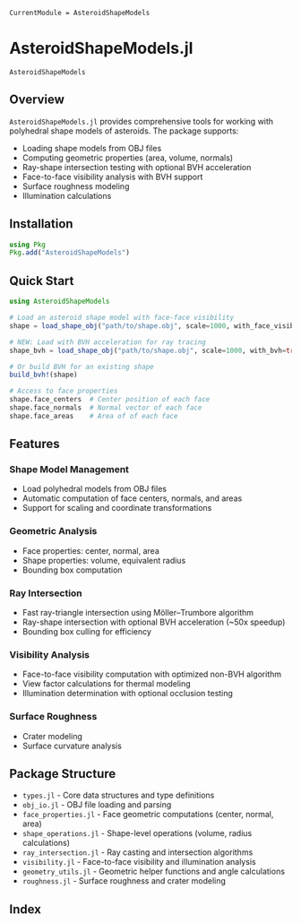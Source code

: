```@meta
CurrentModule = AsteroidShapeModels
```

# AsteroidShapeModels.jl

```@docs
AsteroidShapeModels
```

## Overview

`AsteroidShapeModels.jl` provides comprehensive tools for working with polyhedral shape models of asteroids. The package supports:

- Loading shape models from OBJ files
- Computing geometric properties (area, volume, normals)
- Ray-shape intersection testing with optional BVH acceleration
- Face-to-face visibility analysis with BVH support
- Surface roughness modeling
- Illumination calculations

## Installation

```julia
using Pkg
Pkg.add("AsteroidShapeModels")
```

## Quick Start

```julia
using AsteroidShapeModels

# Load an asteroid shape model with face-face visibility
shape = load_shape_obj("path/to/shape.obj", scale=1000, with_face_visibility=true)  # Convert km to m

# NEW: Load with BVH acceleration for ray tracing
shape_bvh = load_shape_obj("path/to/shape.obj", scale=1000, with_bvh=true)

# Or build BVH for an existing shape
build_bvh!(shape)

# Access to face properties
shape.face_centers  # Center position of each face
shape.face_normals  # Normal vector of each face
shape.face_areas    # Area of of each face
```

## Features

### Shape Model Management
- Load polyhedral models from OBJ files
- Automatic computation of face centers, normals, and areas
- Support for scaling and coordinate transformations

### Geometric Analysis
- Face properties: center, normal, area
- Shape properties: volume, equivalent radius
- Bounding box computation

### Ray Intersection
- Fast ray-triangle intersection using Möller–Trumbore algorithm
- Ray-shape intersection with optional BVH acceleration (~50x speedup)
- Bounding box culling for efficiency

### Visibility Analysis
- Face-to-face visibility computation with optimized non-BVH algorithm
- View factor calculations for thermal modeling
- Illumination determination with optional occlusion testing

### Surface Roughness
- Crater modeling
- Surface curvature analysis

## Package Structure

- `types.jl` - Core data structures and type definitions
- `obj_io.jl` - OBJ file loading and parsing
- `face_properties.jl` - Face geometric computations (center, normal, area)
- `shape_operations.jl` - Shape-level operations (volume, radius calculations)
- `ray_intersection.jl` - Ray casting and intersection algorithms
- `visibility.jl` - Face-to-face visibility and illumination analysis
- `geometry_utils.jl` - Geometric helper functions and angle calculations
- `roughness.jl` - Surface roughness and crater modeling

## Index

```@index
```